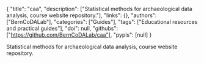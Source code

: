 {
  "title": "caa",
  "description": ["Statistical methods for archaeological data analysis, course website repository."],
  "links": {},
  "authors": ["BernCoDALab"],
  "categories": ["Guides"],
  "tags": ["Educational resources and practical guides"],
  "doi": null,
  "githubs": ["https://github.com/BernCoDALab/caa"],
  "pypis": [null]
}

<!-- Generated by csv2md.R – do not edit by hand -->

Statistical methods for archaeological data analysis, course website repository.